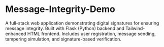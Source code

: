 # Message-Integrity-Demo
A full-stack web application demonstrating digital signatures for ensuring message integrity. Built with Flask (Python) backend and Tailwind-enhanced HTML frontend. Includes user registration, message sending, tampering simulation, and signature-based verification.
